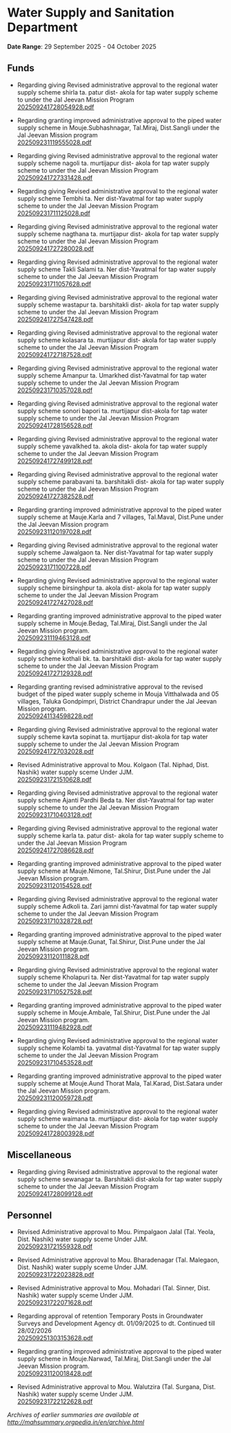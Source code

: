 # Water Supply and Sanitation Department

**Date Range**: 29 September 2025 - 04 October 2025


## Funds
- Regarding giving Revised administrative approval to the regional water supply scheme   shirla ta. patur  dist- akola for tap water supply scheme to under the Jal Jeevan Mission Program\
  [202509241728054928.pdf](https://gr.maharashtra.gov.in/Site/Upload/Government%20Resolutions/English/202509241728054928.pdf)

- Regarding granting improved administrative approval to the piped water supply scheme in Mouje.Subhashnagar, Tal.Miraj, Dist.Sangli under the Jal Jeevan Mission program\
  [202509231119555028.pdf](https://gr.maharashtra.gov.in/Site/Upload/Government%20Resolutions/English/202509231119555028.pdf)

- Regarding giving Revised administrative approval to the regional water supply scheme   nagoli  ta. murtijapur  dist- akola for tap water supply scheme to under the Jal Jeevan Mission Program\
  [202509241727331428.pdf](https://gr.maharashtra.gov.in/Site/Upload/Government%20Resolutions/English/202509241727331428.pdf)

- Regarding giving Revised administrative approval to the regional water supply scheme Tembhi ta. Ner dist-Yavatmal for tap water supply scheme to under the Jal Jeevan Mission Program\
  [202509231711125028.pdf](https://gr.maharashtra.gov.in/Site/Upload/Government%20Resolutions/English/202509231711125028.pdf)

- Regarding giving Revised administrative approval to the regional water supply scheme   nagthana  ta. murtijapur  dist- akola for tap water supply scheme to under the Jal Jeevan Mission Program\
  [202509241727280028.pdf](https://gr.maharashtra.gov.in/Site/Upload/Government%20Resolutions/English/202509241727280028.pdf)

- Regarding giving Revised administrative approval to the regional water supply scheme Takli Salami ta. Ner dist-Yavatmal for tap water supply scheme to under the Jal Jeevan Mission Program\
  [202509231711057628.pdf](https://gr.maharashtra.gov.in/Site/Upload/Government%20Resolutions/English/202509231711057628.pdf)

- Regarding giving Revised administrative approval to the regional water supply scheme   wastapur  ta. barshitakli  dist- akola for tap water supply scheme to under the Jal Jeevan Mission Program\
  [202509241727547428.pdf](https://gr.maharashtra.gov.in/Site/Upload/Government%20Resolutions/English/202509241727547428.pdf)

- Regarding giving Revised administrative approval to the regional water supply scheme   kolasara  ta. murtijapur  dist- akola for tap water supply scheme to under the Jal Jeevan Mission Program\
  [202509241727187528.pdf](https://gr.maharashtra.gov.in/Site/Upload/Government%20Resolutions/English/202509241727187528.pdf)

- Regarding giving Revised administrative approval to the regional water supply scheme Amanpur ta. Umarkhed dist-Yavatmal for tap water supply scheme to under the Jal Jeevan Mission Program\
  [202509231710357028.pdf](https://gr.maharashtra.gov.in/Site/Upload/Government%20Resolutions/English/202509231710357028.pdf)

- Regarding giving Revised administrative approval to the regional water supply scheme   sonori bapori  ta. murtijapur  dist-akola for tap water supply scheme to under the Jal Jeevan Mission Program\
  [202509241728156528.pdf](https://gr.maharashtra.gov.in/Site/Upload/Government%20Resolutions/English/202509241728156528.pdf)

- Regarding giving Revised administrative approval to the regional water supply scheme   yavalkhed  ta. akola  dist- akola for tap water supply scheme to under the Jal Jeevan Mission Program\
  [202509241727499128.pdf](https://gr.maharashtra.gov.in/Site/Upload/Government%20Resolutions/English/202509241727499128.pdf)

- Regarding giving Revised administrative approval to the regional water supply scheme   parabavani  ta. barshitakli  dist- akola for tap water supply scheme to under the Jal Jeevan Mission Program\
  [202509241727382528.pdf](https://gr.maharashtra.gov.in/Site/Upload/Government%20Resolutions/English/202509241727382528.pdf)

- Regarding granting improved administrative approval to the piped water supply scheme at Mauje.Karla and 7 villages, Tal.Maval, Dist.Pune under the Jal Jeevan Mission program\
  [202509231120197028.pdf](https://gr.maharashtra.gov.in/Site/Upload/Government%20Resolutions/English/202509231120197028.pdf)

- Regarding giving Revised administrative approval to the regional water supply scheme Jawalgaon ta. Ner dist-Yavatmal for tap water supply scheme to under the Jal Jeevan Mission Program\
  [202509231711007228.pdf](https://gr.maharashtra.gov.in/Site/Upload/Government%20Resolutions/English/202509231711007228.pdf)

- Regarding giving Revised administrative approval to the regional water supply scheme   birsinghpur  ta. akola  dist- akola for tap water supply scheme to under the Jal Jeevan Mission Program\
  [202509241727427028.pdf](https://gr.maharashtra.gov.in/Site/Upload/Government%20Resolutions/English/202509241727427028.pdf)

- Regarding granting improved administrative approval to the piped water supply scheme in Mouje.Bedag, Tal.Miraj, Dist.Sangli under the Jal Jeevan Mission program.\
  [202509231119463128.pdf](https://gr.maharashtra.gov.in/Site/Upload/Government%20Resolutions/English/202509231119463128.pdf)

- Regarding giving Revised administrative approval to the regional water supply scheme   kothali bk.  ta. barshitakli  dist- akola for tap water supply scheme to under the Jal Jeevan Mission Program\
  [202509241727129328.pdf](https://gr.maharashtra.gov.in/Site/Upload/Government%20Resolutions/English/202509241727129328.pdf)

- Regarding granting revised administrative approval to the revised budget of the piped water supply scheme in Mouja Vitthalwada and 05 villages, Taluka Gondpimpri, District Chandrapur under the Jal Jeevan Mission program.\
  [202509241134598228.pdf](https://gr.maharashtra.gov.in/Site/Upload/Government%20Resolutions/English/202509241134598228.pdf)

- Regarding giving Revised administrative approval to the regional water supply scheme   kavta sopinat  ta. murtijapur  dist-akola for tap water supply scheme to under the Jal Jeevan Mission Program\
  [202509241727032028.pdf](https://gr.maharashtra.gov.in/Site/Upload/Government%20Resolutions/English/202509241727032028.pdf)

- Revised Administrative approval to Mou. Kolgaon (Tal. Niphad, Dist. Nashik) water supply sceme Under JJM.\
  [202509231721510628.pdf](https://gr.maharashtra.gov.in/Site/Upload/Government%20Resolutions/English/202509231721510628.pdf)

- Regarding giving Revised administrative approval to the regional water supply scheme Ajanti Pardhi Beda ta. Ner dist-Yavatmal for tap water supply scheme to under the Jal Jeevan Mission Program\
  [202509231710403128.pdf](https://gr.maharashtra.gov.in/Site/Upload/Government%20Resolutions/English/202509231710403128.pdf)

- Regarding giving Revised administrative approval to the regional water supply scheme   karla  ta. patur  dist- akola for tap water supply scheme to under the Jal Jeevan Mission Program\
  [202509241727086628.pdf](https://gr.maharashtra.gov.in/Site/Upload/Government%20Resolutions/English/202509241727086628.pdf)

- Regarding granting improved administrative approval to the piped water supply scheme at Mauje.Nimone, Tal.Shirur, Dist.Pune under the Jal Jeevan Mission program.\
  [202509231120154528.pdf](https://gr.maharashtra.gov.in/Site/Upload/Government%20Resolutions/English/202509231120154528.pdf)

- Regarding giving Revised administrative approval to the regional water supply scheme Adkoli ta. Zari jamni dist-Yavatmal for tap water supply scheme to under the Jal Jeevan Mission Program\
  [202509231710328728.pdf](https://gr.maharashtra.gov.in/Site/Upload/Government%20Resolutions/English/202509231710328728.pdf)

- Regarding granting improved administrative approval to the piped water supply scheme at Mauje.Gunat, Tal.Shirur, Dist.Pune under the Jal Jeevan Mission program.\
  [202509231120111828.pdf](https://gr.maharashtra.gov.in/Site/Upload/Government%20Resolutions/English/202509231120111828.pdf)

- Regarding giving Revised administrative approval to the regional water supply scheme Kholapuri ta. Ner dist-Yavatmal for tap water supply scheme to under the Jal Jeevan Mission Program\
  [202509231710527528.pdf](https://gr.maharashtra.gov.in/Site/Upload/Government%20Resolutions/English/202509231710527528.pdf)

- Regarding granting improved administrative approval to the piped water supply scheme in Mouje.Ambale, Tal.Shirur, Dist.Pune under the Jal Jeevan Mission program.\
  [202509231119482928.pdf](https://gr.maharashtra.gov.in/Site/Upload/Government%20Resolutions/English/202509231119482928.pdf)

- Regarding giving Revised administrative approval to the regional water supply scheme Kolambi ta. yavatmal dist-Yavatmal for tap water supply scheme to under the Jal Jeevan Mission Program\
  [202509231710453528.pdf](https://gr.maharashtra.gov.in/Site/Upload/Government%20Resolutions/English/202509231710453528.pdf)

- Regarding granting improved administrative approval to the piped water supply scheme at Mouje.Aund Thorat Mala, Tal.Karad, Dist.Satara under the Jal Jeevan Mission program.\
  [202509231120059728.pdf](https://gr.maharashtra.gov.in/Site/Upload/Government%20Resolutions/English/202509231120059728.pdf)

- Regarding giving Revised administrative approval to the regional water supply scheme   waimana  ta. murtijapur  dist- akola for tap water supply scheme to under the Jal Jeevan Mission Program\
  [202509241728003928.pdf](https://gr.maharashtra.gov.in/Site/Upload/Government%20Resolutions/English/202509241728003928.pdf)

## Miscellaneous
- Regarding giving Revised administrative approval to the regional water supply scheme   sewanagar  ta. Barshitakli  dist-akola for tap water supply scheme to under the Jal Jeevan Mission Program\
  [202509241728099128.pdf](https://gr.maharashtra.gov.in/Site/Upload/Government%20Resolutions/English/202509241728099128.pdf)

## Personnel
- Revised Administrative approval to Mou. Pimpalgaon Jalal (Tal. Yeola, Dist. Nashik) water supply sceme Under JJM.\
  [202509231721559328.pdf](https://gr.maharashtra.gov.in/Site/Upload/Government%20Resolutions/English/202509231721559328.pdf)

- Revised Administrative approval to Mou. Bharadenagar (Tal. Malegaon, Dist. Nashik) water supply sceme Under JJM.\
  [202509231722023828.pdf](https://gr.maharashtra.gov.in/Site/Upload/Government%20Resolutions/English/202509231722023828.pdf)

- Revised Administrative approval to Mou. Mohadari (Tal. Sinner, Dist. Nashik) water supply sceme Under JJM.\
  [202509231722071628.pdf](https://gr.maharashtra.gov.in/Site/Upload/Government%20Resolutions/English/202509231722071628.pdf)

- Regarding approval of retention Temporary Posts in Groundwater Surveys and Development Agency dt. 01/09/2025 to dt. Continued till 28/02/2026\
  [202509251303153628.pdf](https://gr.maharashtra.gov.in/Site/Upload/Government%20Resolutions/English/202509251303153628.pdf)

- Regarding granting improved administrative approval to the piped water supply scheme in Mouje.Narwad, Tal.Miraj, Dist.Sangli under the Jal Jeevan Mission program.\
  [202509231120018428.pdf](https://gr.maharashtra.gov.in/Site/Upload/Government%20Resolutions/English/202509231120018428.pdf)

- Revised Administrative approval to Mou. Walutzira (Tal. Surgana, Dist. Nashik) water supply sceme Under JJM.\
  [202509231722122628.pdf](https://gr.maharashtra.gov.in/Site/Upload/Government%20Resolutions/English/202509231722122628.pdf)


*Archives of earlier summaries are available at http://mahsummary.orgpedia.in/en/archive.html*